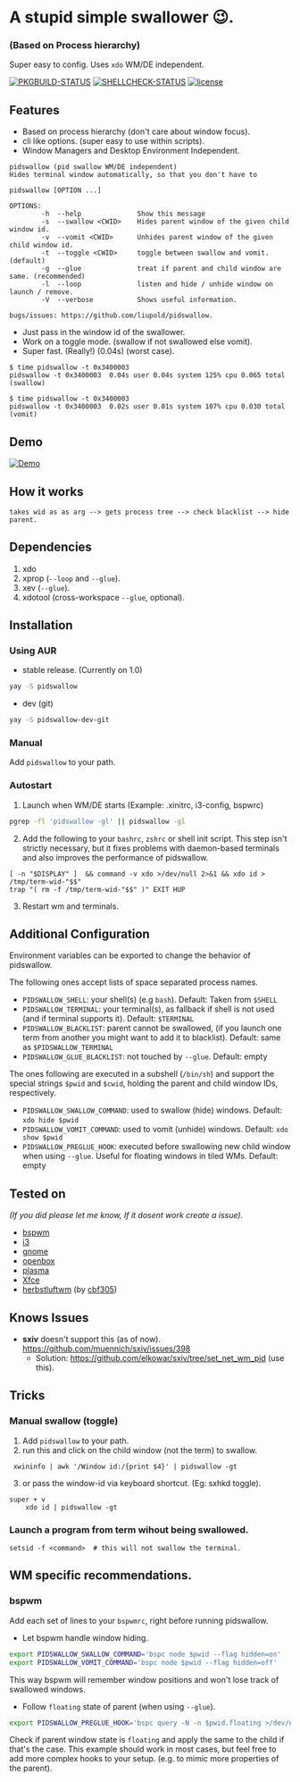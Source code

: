 # A stupid simple swallower 😉.
### (Based on Process hierarchy)

Super easy to config. Uses `xdo` WM/DE independent.

[![PKGBUILD-STATUS](https://github.com/Liupold/pidswallow/workflows/PKBUILD/badge.svg)](https://github.com/Liupold/pidswallow/actions?query=workflow%3A%22PKBUILD%22)
[![SHELLCHECK-STATUS](https://github.com/Liupold/pidswallow/workflows/shellcheck/badge.svg)](https://github.com/Liupold/pidswallow/actions?query=workflow%3A%22shellcheck%22)
[![license](https://img.shields.io/github/license/liupold/pidswallow.svg)](https://github.com/liupold/pidswallow/blob/master/LICENSE)
## Features
* Based on process hierarchy (don't care about window focus).
* cli like options. (super easy to use within scripts).
* Window Managers and Desktop Environment Independent.

```shell
pidswallow (pid swallow WM/DE independent)
Hides terminal window automatically, so that you don't have to

pidswallow [OPTION ...]

OPTIONS:
        -h  --help              Show this message
        -s  --swallow <CWID>    Hides parent window of the given child window id.
        -v  --vomit <CWID>      Unhides parent window of the given child window id.
        -t  --toggle <CWID>     toggle between swallow and vomit. (default)
        -g  --glue              treat if parent and child window are same. (recommended)
        -l  --loop              listen and hide / unhide window on launch / remove.
        -V  --verbose           Shows useful information.

bugs/issues: https://github.com/liupold/pidswallow.
```
* Just pass in the window id of the swallower.
* Work on a toggle mode. (swallow if not swallowed else vomit).
* Super fast. (Really!) (0.04s) (worst case).

```
$ time pidswallow -t 0x3400003
pidswallow -t 0x3400003  0.04s user 0.04s system 125% cpu 0.065 total (swallow)

$ time pidswallow -t 0x3400003
pidswallow -t 0x3400003  0.02s user 0.01s system 107% cpu 0.030 total (vomit)
```

## Demo

[![Demo](https://yt-embed.herokuapp.com/embed?v=R6A_JHJ7ob8)](https://www.youtube.com/watch?v=R6A_JHJ7ob8 "Demo for pidswallow.")


## How it works

```shell
takes wid as as arg --> gets process tree --> check blacklist --> hide parent.
```
## Dependencies
1) xdo
2) xprop (`--loop` and `--glue`).
3) xev (`--glue`).
4) xdotool (cross-workspace `--glue`, optional).

## Installation

### Using AUR
* stable release. (Currently on 1.0)

```bash
yay -S pidswallow
```

* dev (git)
```bash
yay -S pidswallow-dev-git
```
### Manual
 Add `pidswallow` to your path.

### Autostart
1) Launch when WM/DE starts (Example: .xinitrc, i3-config, bspwrc)

```bash
pgrep -fl 'pidswallow -gl' || pidswallow -gl
```

2) Add the following to your `bashrc`, `zshrc` or shell init script. This step isn't strictly necessary, but it fixes problems with daemon-based terminals and also improves the performance of pidswallow.

```
[ -n "$DISPLAY" ]  && command -v xdo >/dev/null 2>&1 && xdo id > /tmp/term-wid-"$$"
trap "( rm -f /tmp/term-wid-"$$" )" EXIT HUP
```

3) Restart wm and terminals.

## Additional Configuration
Environment variables can be exported to change the behavior of pidswallow.

The following ones accept lists of space separated process names.
* `PIDSWALLOW_SHELL`: your shell(s) (e.g `bash`). Default: Taken from `$SHELL`
* `PIDSWALLOW_TERMINAL`: your terminal(s), as fallback if shell is not used (and if terminal supports it). Default: `$TERMINAL`
* `PIDSWALLOW_BLACKLIST`: parent cannot be swallowed, (if you launch one term from another you might want to add it to blacklist). Default: same as `$PIDSWALLOW_TERMINAL`
* `PIDSWALLOW_GLUE_BLACKLIST`: not touched by `--glue`. Default: empty

The ones following are executed in a subshell (`/bin/sh`) and support the special strings `$pwid` and `$cwid`, holding the parent and child window IDs, respectively.
* `PIDSWALLOW_SWALLOW_COMMAND`: used to swallow (hide) windows. Default: `xdo hide $pwid`
* `PIDSWALLOW_VOMIT_COMMAND`: used to vomit (unhide) windows. Default: `xdo show $pwid`
* `PIDSWALLOW_PREGLUE_HOOK`: executed before swallowing new child window when using `--glue`. Useful for floating windows in tiled WMs. Default: empty

## Tested on
*(If you did please let me know, If it dosent work create a issue).*

* [bspwm](https://github.com/baskerville/bspwm)
* [i3](https://i3wm.org/)
* [gnome](https://www.gnome.org/gnome-3/)
* [openbox](http://openbox.org/wiki/Main_Page)
* [plasma](https://kde.org/announcements/plasma5.0/)
* [Xfce](https://www.xfce.org/)
* [herbstluftwm](https://herbstluftwm.org/) (by [cbf305](https://github.com/cbf305))

## Knows Issues
* <b>sxiv</b> doesn't support this (as of now). https://github.com/muennich/sxiv/issues/398
    - Solution: https://github.com/elkowar/sxiv/tree/set_net_wm_pid (use this).

## Tricks
### Manual swallow (toggle)

1) Add `pidswallow` to your path.
2) run this and click on the child window (not the term) to swallow.
```
 xwininfo | awk '/Window id:/{print $4}' | pidswallow -gt
```
3) or pass the window-id via keyboard shortcut. (Eg: sxhkd toggle).

```
super + v
    xdo id | pidswallow -gt
```

### Launch a program from term wihout being swallowed.
```
setsid -f <command>  # this will not swallow the terminal.
```

## WM specific recommendations.
### bspwm
Add each set of lines to your `bspwmrc`, right before running pidswallow.
* Let bspwm handle window hiding.

```bash
export PIDSWALLOW_SWALLOW_COMMAND='bspc node $pwid --flag hidden=on'
export PIDSWALLOW_VOMIT_COMMAND='bspc node $pwid --flag hidden=off'
```
This way bspwm will remember window positions and won't lose track of swallowed windows.

* Follow `floating` state of parent (when using `--glue`).

```bash
export PIDSWALLOW_PREGLUE_HOOK='bspc query -N -n $pwid.floating >/dev/null && bspc node $cwid --state floating'
```
Check if parent window state is `floating` and apply the same to the child if that's the case.
This example should work in most cases, but feel free to add more complex hooks to your setup. (e.g. to mimic more properties of the parent).

